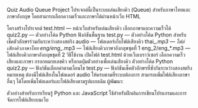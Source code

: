 Quiz Audio Queue Project
โปรเจกต์นี้เป็นระบบเล่นเสียงคิว (Queue) สำหรับภาษาไทยและภาษาอังกฤษ โดยสามารถเลือกความเร็วและภาษาได้ผ่านหน้าเว็บ HTML

โครงสร้างโปรเจกต์
test.html — หน้าเว็บสำหรับเล่นเสียงคิว เลือกภาษาและความเร็วได้
quiz2.py — ตัวอย่างโค้ด Python ฟังก์ชันพื้นฐาน
test.py — ตัวอย่างโค้ด Python สำหรับเช็คตัวอักษรร่วมกันระหว่างสองสตริง
audio — โฟลเดอร์เก็บไฟล์เสียงคิว
thai_*.mp3 — ไฟล์เสียงคิวภาษาไทย
eng/eng_*.mp3 — ไฟล์เสียงคิวภาษาอังกฤษชุดที่ 1
eng_2/eng_*.mp3 — ไฟล์เสียงคิวภาษาอังกฤษชุดที่ 2
วิธีใช้งาน
เปิดไฟล์ test.html ด้วยเว็บเบราว์เซอร์
เลือกความเร็วเสียงและภาษา
กรอกหมายเลขคิว หรือกดปุ่มตัวอย่างเพื่อเล่นเสียงคิว
ตัวอย่างโค้ด Python
quiz2.py — ฟังก์ชันเลือกค่าตามเงื่อนไข
test.py — ฟังก์ชันเช็คตัวอักษรที่ซ้ำกันระหว่างสองสตริง
หมายเหตุ
ต้องมีไฟล์เสียงในโฟลเดอร์ audio ให้ครบตามที่ระบบต้องการ
สามารถเพิ่มไฟล์เสียงภาษาอื่นๆ ได้โดยเพิ่มโฟลเดอร์และไฟล์เสียงตามรูปแบบเดิม
ผู้พัฒนา:

ตัวอย่างสำหรับการเรียนรู้ Python และ JavaScript
ใช้สำหรับฝึกฝนการเขียนโปรแกรมและการจัดการไฟล์เสียงบนเว็บ